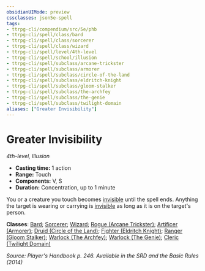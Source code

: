 ```yaml
---
obsidianUIMode: preview
cssclasses: json5e-spell
tags:
- ttrpg-cli/compendium/src/5e/phb
- ttrpg-cli/spell/class/bard
- ttrpg-cli/spell/class/sorcerer
- ttrpg-cli/spell/class/wizard
- ttrpg-cli/spell/level/4th-level
- ttrpg-cli/spell/school/illusion
- ttrpg-cli/spell/subclass/arcane-trickster
- ttrpg-cli/spell/subclass/armorer
- ttrpg-cli/spell/subclass/circle-of-the-land
- ttrpg-cli/spell/subclass/eldritch-knight
- ttrpg-cli/spell/subclass/gloom-stalker
- ttrpg-cli/spell/subclass/the-archfey
- ttrpg-cli/spell/subclass/the-genie
- ttrpg-cli/spell/subclass/twilight-domain
aliases: ["Greater Invisibility"]
---
```

# Greater Invisibility
*4th-level, Illusion*  

- **Casting time:** 1 action
- **Range:** Touch
- **Components:** V, S
- **Duration:** Concentration, up to 1 minute

You or a creature you touch becomes [invisible](3-Mechanics/CLI/rules/conditions.md#Invisible) until the spell ends. Anything the target is wearing or carrying is [invisible](3-Mechanics/CLI/rules/conditions.md#Invisible) as long as it is on the target's person.

**Classes**: [Bard](list-spells-classes-bard); [Sorcerer](list-spells-classes-sorcerer); [Wizard](list-spells-classes-wizard); [Rogue (Arcane Trickster)](list-spells-classes-rogue-arcane-trickster); [Artificer (Armorer)](list-spells-classes-artificer-armorer-tce); [Druid (Circle of the Land)](list-spells-classes-druid-circle-of-the-land); [Fighter (Eldritch Knight)](list-spells-classes-fighter-eldritch-knight); [Ranger (Gloom Stalker)](list-spells-classes-ranger-gloom-stalker-xge); [Warlock (The Archfey)](list-spells-classes-warlock-the-archfey); [Warlock (The Genie)](list-spells-classes-warlock-the-genie-tce); [Cleric (Twilight Domain)](list-spells-classes-cleric-twilight-domain-tce)

*Source: Player's Handbook p. 246. Available in the <span title='Systems Reference Document (5.1)'>SRD</span> and the Basic Rules (2014)*